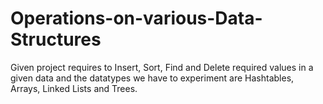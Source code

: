 # Operations-on-various-Data-Structures
Given project requires to Insert, Sort, Find and Delete required values in a given data and the datatypes we have to experiment are Hashtables, Arrays, Linked Lists and Trees.

